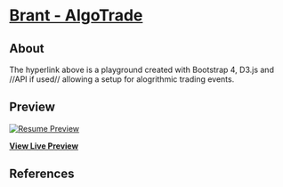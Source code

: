# [Brant - AlgoTrade](https://brant-777.github.io/Brant-resume/)



## About

The hyperlink above is a playground created with Bootstrap 4, D3.js and //API if used// allowing a setup for alogrithmic trading events.


## Preview

[![Resume Preview](Brant-777/AlgoTrade/Picture/image002.png)](https://brant-777.github.io/Brant-resume/)

**[View Live Preview](https://blackrockdigital.github.io/startbootstrap-resume/)**


## References

